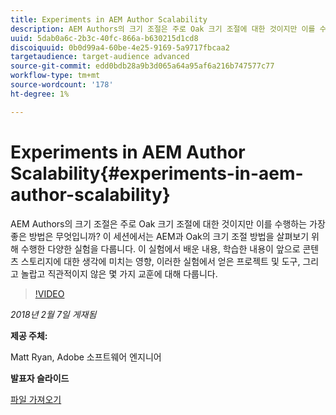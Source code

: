 ```yaml
---
title: Experiments in AEM Author Scalability
description: AEM Authors의 크기 조절은 주로 Oak 크기 조절에 대한 것이지만 이를 수행하는 가장 좋은 방법은 무엇입니까? 이 세션에서는 AEM과 Oak의 크기 조절 방법을 살펴보기 위해 수행한 다양한 실험을 다룹니다. 이 실험에서 배운 내용, 학습한 내용이 앞으로 콘텐츠 스토리지에 대한 생각에 미치는 영향, 이러한 실험에서 얻은 프로젝트 및 도구, 그리고 놀랍고 직관적이지 않은 몇 가지 교훈에 대해 다룹니다.
uuid: 5dab0a6c-2b3c-40fc-866a-b630215d1cd8
discoiquuid: 0b0d99a4-60be-4e25-9169-5a9717fbcaa2
targetaudience: target-audience advanced
source-git-commit: edd0bdb28a9b3d065a64a95af6a216b747577c77
workflow-type: tm+mt
source-wordcount: '178'
ht-degree: 1%

---
```


# Experiments in AEM Author Scalability{#experiments-in-aem-author-scalability}

AEM Authors의 크기 조절은 주로 Oak 크기 조절에 대한 것이지만 이를 수행하는 가장 좋은 방법은 무엇입니까? 이 세션에서는 AEM과 Oak의 크기 조절 방법을 살펴보기 위해 수행한 다양한 실험을 다룹니다. 이 실험에서 배운 내용, 학습한 내용이 앞으로 콘텐츠 스토리지에 대한 생각에 미치는 영향, 이러한 실험에서 얻은 프로젝트 및 도구, 그리고 놀랍고 직관적이지 않은 몇 가지 교훈에 대해 다룹니다.

>[!VIDEO](https://video.tv.adobe.com/v/21522/?quality=9)

*2018년 2월 7일 게재됨*

**제공 주체:**

Matt Ryan, Adobe 소프트웨어 엔지니어

**발표자 슬라이드**

[파일 가져오기](assets/experiments+in+aem+author+scalability+2+7+18.pdf)
<!--
[Get back to the Overview](https://helpx.adobe.com/experience-manager/kt/eseminars/gems/aem-index.html)
-->
